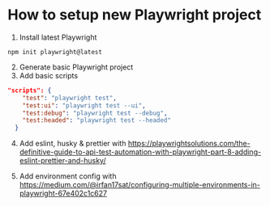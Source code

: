 # How to setup new Playwright project

1. Install latest Playwright

```
npm init playwright@latest
```

2. Generate basic Playwright project
3. Add basic scripts

```json
"scripts": {
    "test": "playwright test",
    "test:ui": "playwright test --ui",
    "test:debug": "playwright test --debug",
    "test:headed": "playwright test --headed"
  }
```

4. Add eslint, husky & prettier with https://playwrightsolutions.com/the-definitive-guide-to-api-test-automation-with-playwright-part-8-adding-eslint-prettier-and-husky/

5. Add environment config with https://medium.com/@irfan17sat/configuring-multiple-environments-in-playwright-67e402c1c627
